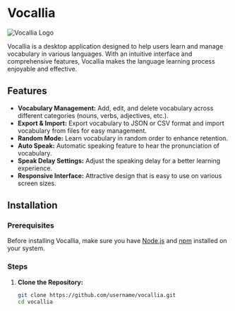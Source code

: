 # Vocallia

![Vocallia Logo](path/to/logo.png) <!-- Replace with your application's logo path -->

Vocallia is a desktop application designed to help users learn and manage vocabulary in various languages. With an intuitive interface and comprehensive features, Vocallia makes the language learning process enjoyable and effective.

## Features

- **Vocabulary Management:** Add, edit, and delete vocabulary across different categories (nouns, verbs, adjectives, etc.).
- **Export & Import:** Export vocabulary to JSON or CSV format and import vocabulary from files for easy management.
- **Random Mode:** Learn vocabulary in random order to enhance retention.
- **Auto Speak:** Automatic speaking feature to hear the pronunciation of vocabulary.
- **Speak Delay Settings:** Adjust the speaking delay for a better learning experience.
- **Responsive Interface:** Attractive design that is easy to use on various screen sizes.

## Installation

### Prerequisites

Before installing Vocallia, make sure you have [Node.js](https://nodejs.org/) and [npm](https://www.npmjs.com/) installed on your system.

### Steps

1. **Clone the Repository:**

   ```bash
   git clone https://github.com/username/vocallia.git
   cd vocallia
   ```
